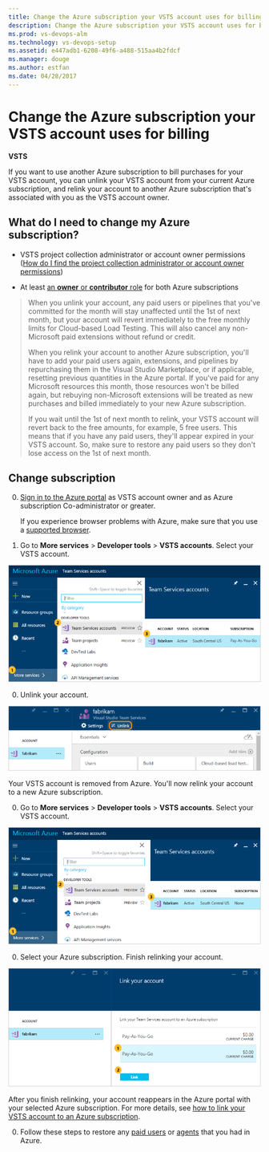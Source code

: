 ```yaml
---
title: Change the Azure subscription your VSTS account uses for billing
description: Change the Azure subscription your VSTS account uses for billing
ms.prod: vs-devops-alm
ms.technology: vs-devops-setup
ms.assetid: e447adb1-6208-49f6-a488-515aa4b2fdcf
ms.manager: douge
ms.author: estfan
ms.date: 04/28/2017
---
```


# Change the Azure subscription your VSTS account uses for billing

**VSTS**


If you want to use another Azure subscription to bill purchases for your VSTS account, 
you can unlink your VSTS account from your current Azure subscription, 
and relink your account to another Azure subscription that's associated with you as the VSTS account owner. 


## What do I need to change my Azure subscription?

* VSTS project collection administrator or account owner permissions ([How do I find the project collection administrator or account owner permissions](../accounts/faq-add-delete-users.md#find-owner))

* At least [an **owner** or **contributor** role](add-backup-billing-managers.md) for both Azure subscriptions

> When you unlink your account, any paid users or pipelines that you've 
> committed for the month will stay unaffected until the 1st of next month, 
> but your account will revert immediately to the free monthly limits 
> for Cloud-based Load Testing. This will also cancel any 
> non-Microsoft paid extensions without refund or credit.
>
> When you relink your account to another Azure subscription, 
> you'll have to add your paid users again, 
> extensions, and pipelines by repurchasing them in the 
> Visual Studio Marketplace, or if applicable, 
> resetting previous quantities in the Azure portal.  If 
> you've paid for any Microsoft resources this month, 
> those resources won't be billed again, 
> but rebuying non-Microsoft extensions 
> will be treated as new purchases and 
> billed immediately to your new Azure subscription.
>
> If you wait until the 1st of next month to relink, 
> your VSTS account will revert back to the free amounts, 
> for example, 5 free users. This means that if you have 
> any paid users, they'll appear expired in your VSTS account. 
> So, make sure to restore any paid users so they don't lose access 
> on the 1st of next month.


<a name="AzurePortal2"></a>
## Change subscription

0. [Sign in to the Azure portal](https://portal.azure.com/) 
as VSTS account owner and as Azure subscription Co-administrator or greater.
   
    If you experience browser problems with Azure, 
    make sure that you use a [supported browser](https://azure.microsoft.com/en-us/documentation/articles/azure-preview-portal-supported-browsers-devices/).

0. Go to **More services** > **Developer tools** > **VSTS accounts**. 
Select your VSTS account.

 ![More services, Developer tools, VSTS, select your account](_img/_shared/ap_vso_selectlinkedaccount.png)

0. Unlink your account.

 ![Unlink your account](_img/_shared/azure-portal-unlink-subscription.png)

 Your VSTS account is removed from Azure. 
 You'll now relink your account to a new Azure subscription.

0. Go to **More services** > **Developer tools** > **VSTS accounts**. 
Select your VSTS account.

 ![More services, Developer tools, VSTS accounts, select your account](_img/set-up-billing/ap_vso_startlink2.png)

0. Select your Azure subscription. 
Finish relinking your account.

 ![Select an Azure subscription](_img/set-up-billing/ap_vso_change-azure-subscription.png)

 After you finish relinking, 
 your account reappears in the Azure portal with 
 your selected Azure subscription.  For more details, see 
 [how to link your VSTS account to an Azure subscription](set-up-billing-for-your-account-vs.md#AzurePortal).

0. Follow these steps to restore any 
[paid users](buy-basic-access-add-users.md) or 
[agents](buy-more-build-vs.md) 
that you had in Azure.

